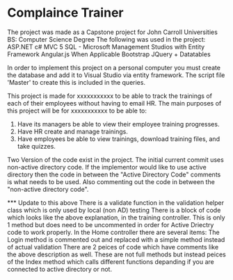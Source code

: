 # Complaince Trainer

The project was made as a Capstone project for John Carroll Universities BS: Computer Science Degree
The following was used in the project:
	ASP.NET c# MVC 5
	SQL - Microsoft Management Studios with Entity Framework
	Angular.js When Applicable
	Bootstrap
	JQuery + Datatables
	
In order to implement this project on a personal computer you must create the database and add it to Visual Studio via entity framework.
The script file 'Master' to create this is included in the queries.

This project is made for xxxxxxxxxxx to be able to track the trainings of each of their employees without having to email HR.
The main purposes of this project will be for xxxxxxxxxxx  to be able to:
  1. Have its managers be able to view their employee training progresses.
  2. Have HR create and manage trainings.
  3. Have employees be able to view trainings, download training files, and take quizzes.

Two Version of the code exist in the project. The initial current commit uses non-active directory code. If the implementor 
would like to use active directory then the code in between the "Active Directory Code" comments is what needs to be used. 
Also commenting out the code in between the "non-active directory code". 

*** Update to this above
	There is a validate function in the validation helper class which is only used by local (non AD) testing
	There is a block of code which looks like the above explanation, in the training controller. This is only 1 method but does need 		to be uncommented in order for Active Driectry code to work properly.
	In the Home controller there are several items:
		The Login method is commented out and replaced with a simple method instead of actual validation
		There are 2 peices of code which have comments like the above description as well. These are not full methods
			but instead peices of the Index method which calls different functions depanding if you are connected
			to active directory or not. 




